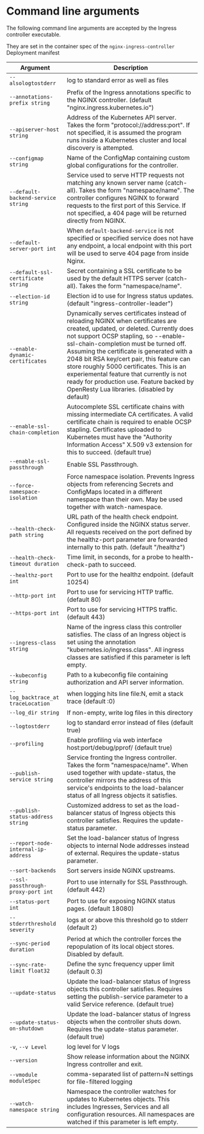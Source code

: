 # Command line arguments

The following command line arguments are accepted by the Ingress controller executable.

They are set in the container spec of the `nginx-ingress-controller` Deployment manifest

| Argument | Description |
|----------|-------------|
| `--alsologtostderr`               | log to standard error as well as files |
| `--annotations-prefix string`     | Prefix of the Ingress annotations specific to the NGINX controller. (default "nginx.ingress.kubernetes.io") |
| `--apiserver-host string`         | Address of the Kubernetes API server. Takes the form "protocol://address:port". If not specified, it is assumed the program runs inside a Kubernetes cluster and local discovery is attempted. |
| `--configmap string`              | Name of the ConfigMap containing custom global configurations for the controller. |
| `--default-backend-service string` | Service used to serve HTTP requests not matching any known server name (catch-all). Takes the form "namespace/name". The controller configures NGINX to forward requests to the first port of this Service. If not specified, a 404 page will be returned directly from NGINX.|
| `--default-server-port int`       | When `default-backend-service` is not specified or specified service does not have any endpoint, a local endpoint with this port will be used to serve 404 page from inside Nginx. |
| `--default-ssl-certificate string` | Secret containing a SSL certificate to be used by the default HTTPS server (catch-all). Takes the form "namespace/name". |
| `--election-id string`            | Election id to use for Ingress status updates. (default "ingress-controller-leader") |
| `--enable-dynamic-certificates`   | Dynamically serves certificates instead of reloading NGINX when certificates are created, updated, or deleted. Currently does not support OCSP stapling, so --enable-ssl-chain-completion must be turned off. Assuming the certificate is generated with a 2048 bit RSA key/cert pair, this feature can store roughly 5000 certificates. This is an experiemental feature that currently is not ready for production use. Feature backed by OpenResty Lua libraries. (disabled by default) |
| `--enable-ssl-chain-completion`   | Autocomplete SSL certificate chains with missing intermediate CA certificates. A valid certificate chain is required to enable OCSP stapling. Certificates uploaded to Kubernetes must have the "Authority Information Access" X.509 v3 extension for this to succeed. (default true) |
| `--enable-ssl-passthrough`        | Enable SSL Passthrough. |
| `--force-namespace-isolation`     | Force namespace isolation. Prevents Ingress objects from referencing Secrets and ConfigMaps located in a different namespace than their own. May be used together with watch-namespace. |
| `--health-check-path string`      | URL path of the health check endpoint. Configured inside the NGINX status server. All requests received on the port defined by the healthz-port parameter are forwarded internally to this path. (default "/healthz") |
| `--health-check-timeout duration` | Time limit, in seconds, for a probe to health-check-path to succeed. |
| `--healthz-port int`              | Port to use for the healthz endpoint. (default 10254) |
| `--http-port int`                 | Port to use for servicing HTTP traffic. (default 80) |
| `--https-port int`                | Port to use for servicing HTTPS traffic. (default 443) |
| `--ingress-class string`          | Name of the ingress class this controller satisfies. The class of an Ingress object is set using the annotation "kubernetes.io/ingress.class". All ingress classes are satisfied if this parameter is left empty. |
| `--kubeconfig string`             | Path to a kubeconfig file containing authorization and API server information. |
| `--log_backtrace_at traceLocation` | when logging hits line file:N, emit a stack trace (default :0) |
| `--log_dir string`                | If non-empty, write log files in this directory |
| `--logtostderr`                   | log to standard error instead of files (default true) |
| `--profiling`                     | Enable profiling via web interface host:port/debug/pprof/ (default true) |
| `--publish-service string`        | Service fronting the Ingress controller. Takes the form "namespace/name". When used together with update-status, the controller mirrors the address of this service's endpoints to the load-balancer status of all Ingress objects it satisfies. |
| `--publish-status-address string` | Customized address to set as the load-balancer status of Ingress objects this controller satisfies. Requires the update-status parameter. |
| `--report-node-internal-ip-address` | Set the load-balancer status of Ingress objects to internal Node addresses instead of external. Requires the update-status parameter. |
| `--sort-backends`                 | Sort servers inside NGINX upstreams. |
| `--ssl-passthrough-proxy-port int` | Port to use internally for SSL Passthrough. (default 442) |
| `--status-port int`               | Port to use for exposing NGINX status pages. (default 18080) |
| `--stderrthreshold severity`      | logs at or above this threshold go to stderr (default 2) |
| `--sync-period duration`          | Period at which the controller forces the repopulation of its local object stores. Disabled by default. |
| `--sync-rate-limit float32`       | Define the sync frequency upper limit (default 0.3) |
| `--update-status`                 | Update the load-balancer status of Ingress objects this controller satisfies. Requires setting the publish-service parameter to a valid Service reference. (default true) |
| `--update-status-on-shutdown`     | Update the load-balancer status of Ingress objects when the controller shuts down. Requires the update-status parameter. (default true) |
| `-v`, `--v Level`                 | log level for V logs |
| `--version`                       | Show release information about the NGINX Ingress controller and exit. |
| `--vmodule moduleSpec`            | comma-separated list of pattern=N settings for file-filtered logging |
| `--watch-namespace string`        | Namespace the controller watches for updates to Kubernetes objects. This includes Ingresses, Services and all configuration resources. All namespaces are watched if this parameter is left empty. |
